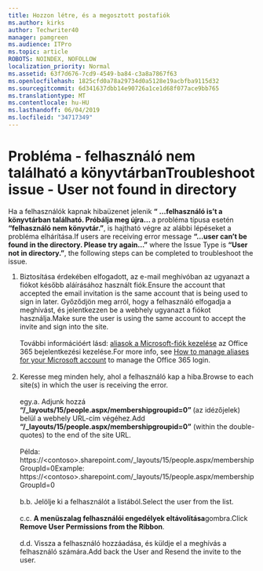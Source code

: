 ```yaml
---
title: Hozzon létre, és a megosztott postafiók
ms.author: kirks
author: Techwriter40
manager: pamgreen
ms.audience: ITPro
ms.topic: article
ROBOTS: NOINDEX, NOFOLLOW
localization_priority: Normal
ms.assetid: 63f7d676-7cd9-4549-ba84-c3a8a7867f63
ms.openlocfilehash: 1825cfd0a78a29734d0a5128e19acbfba9115d32
ms.sourcegitcommit: 6d341637dbb14e90726a1ce1d68f077ace9bb765
ms.translationtype: MT
ms.contentlocale: hu-HU
ms.lasthandoff: 06/04/2019
ms.locfileid: "34717349"
---
```

# <a name="troubleshoot-issue---user-not-found-in-directory"></a><span data-ttu-id="29b17-102">Probléma - felhasználó nem található a könyvtárban</span><span class="sxs-lookup"><span data-stu-id="29b17-102">Troubleshoot issue - User not found in directory</span></span>

<p><span data-ttu-id="29b17-103">Ha a felhasználók kapnak hibaüzenet jelenik <strong> &ldquo; &hellip;felhasználó is&rsquo;t a könyvtárban található. Próbálja meg újra&hellip; </strong> a probléma típusa esetén <strong> &ldquo;felhasználó nem könyvtár.&rdquo;</strong>, is hajtható végre az alábbi lépéseket a probléma elhárítása.</span><span class="sxs-lookup"><span data-stu-id="29b17-103">If users are receiving error message <strong>&ldquo;&hellip;user can&rsquo;t be found in the directory. Please try again&hellip;&rdquo;</strong> where the Issue Type is <strong>&ldquo;User not in directory.&rdquo;</strong>, the following steps can be completed to troubleshoot the issue.</span></span></p> <ol> <li><span data-ttu-id="29b17-104">Biztosítása érdekében elfogadott, az e-mail meghívóban az ugyanazt a fiókot később aláírásához használt fiók.</span><span class="sxs-lookup"><span data-stu-id="29b17-104">Ensure the account that accepted the email invitation is the same account that is being used to sign in later.</span></span> <span data-ttu-id="29b17-105">Győződjön meg arról, hogy a felhasználó elfogadja a meghívást, és jelentkezzen be a webhely ugyanazt a fiókot használja.</span><span class="sxs-lookup"><span data-stu-id="29b17-105">Make sure the user is using the same account to accept the invite and sign into the site.</span></span> <br /><br /><span data-ttu-id="29b17-106">További információért lásd: <a href="https://support.microsoft.com/en-us/help/12407/microsoft-account-how-to-manage-aliases">aliasok a Microsoft-fiók kezelése</a> az Office 365 bejelentkezési kezelése.</span><span class="sxs-lookup"><span data-stu-id="29b17-106">For more info, see <a href="https://support.microsoft.com/en-us/help/12407/microsoft-account-how-to-manage-aliases">How to manage aliases for your Microsoft account</a> to manage the Office 365 login.</span></span> <br /><br /></li> <li><span data-ttu-id="29b17-107">Keresse meg minden hely, ahol a felhasználó kap a hiba.</span><span class="sxs-lookup"><span data-stu-id="29b17-107">Browse to each site(s) in which the user is receiving the error.</span></span> <br /><br /><span data-ttu-id="29b17-108">egy.</span><span class="sxs-lookup"><span data-stu-id="29b17-108">a.</span></span> <span data-ttu-id="29b17-109">Adjunk hozzá <strong> &ldquo;/_layouts/15/people.aspx/membershipgroupid=0&rdquo; </strong> (az idézőjelek) belül a webhely URL-cím végéhez.</span><span class="sxs-lookup"><span data-stu-id="29b17-109">Add <strong>&ldquo;/_layouts/15/people.aspx/membershipgroupid=0&rdquo;</strong> (within the double-quotes) to the end of the site URL.</span></span> <br /><br /><span data-ttu-id="29b17-110">Példa: https://&lt;contoso&gt;.sharepoint.com/_layouts/15/people.aspx/membershipGroupId=0</span><span class="sxs-lookup"><span data-stu-id="29b17-110">Example: https://&lt;contoso&gt;.sharepoint.com/_layouts/15/people.aspx/membershipGroupId=0</span></span> <br /><br /><span data-ttu-id="29b17-111">b.</span><span class="sxs-lookup"><span data-stu-id="29b17-111">b.</span></span> <span data-ttu-id="29b17-112">Jelölje ki a felhasználót a listából.</span><span class="sxs-lookup"><span data-stu-id="29b17-112">Select the user from the list.</span></span> <br /><br /><span data-ttu-id="29b17-113">c.</span><span class="sxs-lookup"><span data-stu-id="29b17-113">c.</span></span> <span data-ttu-id="29b17-114"><strong>A menüszalag felhasználói engedélyek eltávolítása</strong>gombra.</span><span class="sxs-lookup"><span data-stu-id="29b17-114">Click <strong>Remove User Permissions from the Ribbon</strong>.</span></span> <br /><br /><span data-ttu-id="29b17-115">d.</span><span class="sxs-lookup"><span data-stu-id="29b17-115">d.</span></span> <span data-ttu-id="29b17-116">Vissza a felhasználó hozzáadása, és küldje el a meghívás a felhasználó számára.</span><span class="sxs-lookup"><span data-stu-id="29b17-116">Add back the User and Resend the invite to the user.</span></span></li> </ol>

